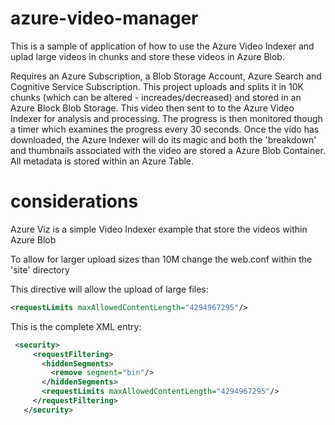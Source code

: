 # azure-video-manager

This is a sample of application of how to use the Azure Video Indexer and uplad large videos in chunks and store these videos in 
Azure Blob.

Requires an Azure Subscription, a Blob Storage Account, Azure Search and Cognitive Service Subscription.
This project uploads and splits it in 10K chunks (which can be altered - increades/decreased) and stored in an Azure Block Blob Storage. This video then sent to to the Azure Video Indexer for analysis and processing. The progress is then monitored though a timer which examines the progress every 30 seconds. Once the vido has downloaded, the Azure Indexer will do its magic and both the 'breakdown' and thumbnails associated with the video are stored a Azure Blob Container. All metadata is stored within an Azure Table.
 
# considerations

Azure Viz is a simple Video Indexer example that store the videos within Azure Blob

To allow for larger upload sizes than 10M change the web.conf within the 'site' directory

This directive will allow the upload of large files:

 ```xml
 <requestLimits maxAllowedContentLength="4294967295"/>
 ```

This is the complete XML entry:
 ```xml
  <security>
      <requestFiltering>
        <hiddenSegments>
          <remove segment="bin"/>
        </hiddenSegments>
        <requestLimits maxAllowedContentLength="4294967295"/>
      </requestFiltering>
    </security>
```


